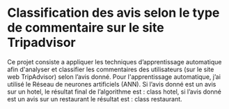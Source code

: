 # Classification des avis selon le type de commentaire sur le site Tripadvisor
Ce projet consiste a appliquer les techniques d’apprentissage automatique afin d'analyser et classifier les commentaires des utilisateurs (sur le site web TripAdvisor) selon l’avis donné. Pour l'apprentissage automatique, j’ai utilisé le Réseau de neurones artificiels (ANN). Si l’avis donné est un avis sur un hotel, le résultat final de l’algorithme est : class hotel, si l’avis donné est un avis sur un restaurant le résultat est : class restaurant.
